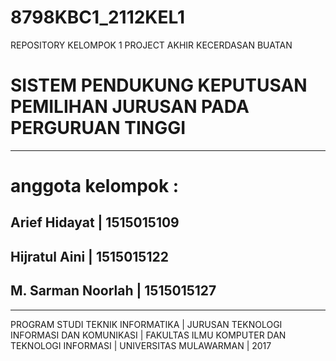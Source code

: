 # 8798KBC1_2112KEL1
REPOSITORY KELOMPOK 1 PROJECT AKHIR KECERDASAN BUATAN 
# SISTEM PENDUKUNG KEPUTUSAN PEMILIHAN JURUSAN PADA PERGURUAN TINGGI
--------------------------------------------------------------------
# anggota kelompok :
## Arief Hidayat			  | 1515015109
## Hijratul Aini			  | 1515015122
## M. Sarman Noorlah	  | 1515015127
--------------------------------------------------------------------
PROGRAM STUDI TEKNIK INFORMATIKA |
JURUSAN TEKNOLOGI INFORMASI DAN KOMUNIKASI |
FAKULTAS ILMU KOMPUTER DAN TEKNOLOGI INFORMASI |
UNIVERSITAS MULAWARMAN |
2017
